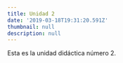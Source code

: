 ```yaml
---
title: Unidad 2
date: '2019-03-18T19:31:20.591Z'
thumbnail: null
description: null
---
```

Esta es la unidad didáctica número 2.